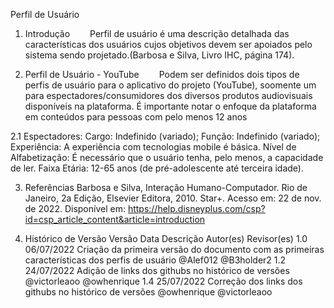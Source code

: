 Perfil de Usuário
1. Introdução
  Perfil de usuário é uma descrição detalhada das características dos usuários cujos objetivos devem ser apoiados pelo sistema sendo projetado.(Barbosa e Silva, Livro IHC, página 174).

2. Perfil de Usuário - YouTube
  Podem ser definidos dois tipos de perfis de usuário para o aplicativo do projeto (YouTube), soomente um para espectadores/consumidores dos diversos produtos audiovisuais disponíveis na plataforma. É importante notar o enfoque da plataforma em conteúdos para pessoas com pelo menos 12 anos

2.1 Espectadores:
Cargo: Indefinido (variado);
Função: Indefinido (variado);
Experiência: A experiência com tecnologias mobile é básica.
Nível de Alfabetização: É necessário que o usuário tenha, pelo menos, a capacidade de ler.
Faixa Etária: 12-65 anos (de pré-adolescente até terceira idade).


3. Referências
Barbosa e Silva, Interação Humano-Computador. Rio de Janeiro, 2a Edição, Elsevier Editora, 2010.
Star+. Acesso em: 22 de nov. de 2022. Disponível em: https://help.disneyplus.com/csp?id=csp_article_content&article=introduction


4. Histórico de Versão
Versão	Data	Descrição	Autor(es)	Revisor(es)
1.0	06/07/2022	Criação da primeira versão do documento com as primeiras características dos perfis de usuário	@Alef012	@B3holder2
1.2	24/07/2022	Adição de links dos githubs no histórico de versões	@victorleaoo	@owhenrique
1.4	25/07/2022	Correção dos links dos githubs no histórico de versões	@owhenrique	@victorleaoo
